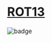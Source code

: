 # [ROT13](https://www.codewars.com/kata/52223df9e8f98c7aa7000062)

![badge](https://www.codewars.com/users/csantosr/badges/small)
